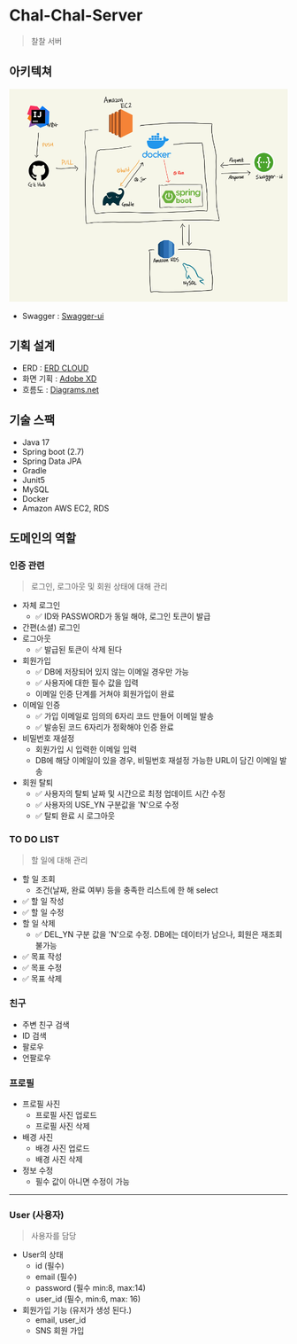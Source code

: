 # Chal-Chal-Server
> 찰찰 서버

아키텍쳐
-------------
![img.png](img.png)
- Swagger : [Swagger-ui](https://chalchal.app/swagger-ui/)

기획 설계
-------------
- ERD : [ERD CLOUD](https://www.erdcloud.com/d/s7cTuEjDARQJz2dH9)
- 화면 기획 : [Adobe XD](https://xd.adobe.com/view/cd432a5b-9f97-4d58-8e9c-9f31ce9a6dad-9810/)
- 흐름도 : [Diagrams.net](https://viewer.diagrams.net/index.html?target=blank&highlight=0000ff&edit=_blank&nav=1&title=chalchal-flow.png#R7V1bl5u2Fv41rD5NFiCuj2DPpKcnTU%2BanpPmkbEZmwabKWYu7q8%2FEkjYSMJcjMDGZGUlIITA2nt%2F%2Byohgdnm%2FWPsPa9%2FjZZ%2BKKny8l0Cc0lVFdNS4H%2BoZZ%2B16KqWNaziYIk7HRq%2BBv%2F4uFHGrS%2FB0t8VOiZRFCbBc7FxEW23%2FiIptHlxHL0Vuz1FYfGpz97KZxq%2BLryQbf0WLJN11mqp5qH9Zz9YrcmTFcPOrmw80hn%2Fkt3aW0ZvR03gXgKzOIqS7GjzPvNDNHlkXr79a%2F8t%2FPTD%2BPjLl93f3n%2Fdf%2F%2Fx%2BX932WAPTW7Jf0Lsb5PWQwPv8fcv7hczSD47rxs1kX9bf7ozMTFfvfAFTxj%2BscmezGAcvWyXPhpFloD7tg4S%2F%2Buzt0BX3yDPwLZ1sgnhmQIPd0kc%2FfBnURjF6d0AKBrQNXjlKQjDo3ZDMw3LxO2%2FwfGCBHGYhp7xFG2To65P6R%2FYXnMe8Hy9%2BnHivx9xAZ6Xj3608ZN4D7vgq3cKoTFmck3D528HllFN3LY%2BYhfVwI0eZtNVPviBFPAAU6MBZXSrY8oU5xnILEmerIW%2FWDBE3EZbX%2BTkm2b15APAmXzFEjb5xq1OviKzk2%2FxJh9owibf7n%2Fyn3yDM%2FnwytK0H2VZJAVydj%2FF%2Fmqv7K%2BwBLifS7YjWTPpfibZrmTL0r0jubIE3wG13EuWLoEHlk7raPP4squhN4hyJfj%2F4G2CEE3Jz3746ifBwsMXsImhwDl1vTBYbeHJAhLFj3P6EUWfDowIv13BM%2BNw9kcEHz%2B%2F04RKlkxJls7SNZe2Y7oKI6vKkPVzxFDMX0LzCZ9GcbKOVtHWC%2B8PrW5R9o5o%2BJefJHtMHu8liWDTYYRPUTrnCkVFdO5vlw6y9OD5YxgtfmRNDwH6dekz4Bnub%2FFpfMw8offoh663%2BLFKX%2FQsIEWTcZLYOWpm%2FWM%2F9JLgtWh68uiIR%2FpPFMDXOHSJnp52flI040gfwlcGzVeW%2FUEvPmkXvcQLH994aixdrxwr8eKVnzBjpQyYT0R7ngTtoKZcHyg19AGFIqvQ2%2B0w91QwlzC0YChhctCCpwWEqWGOZ4Cmfy65mnTvSo4t2RppgU%2BQUSOkkp3SzTIkB%2F5iI4Rv6T7G8GiFjtJLmuQqKUmB5E5Ko8gGwLo0pdHYEr4yhVCt7yCN4%2F2f%2BZPhyXd0AoESn87fjy%2FO962wIsPZanmsVEltdVBujwKKBW2KtWprF3okBqsE6xZzsndGYO%2BoNCSeYe%2BoNG%2F3bu9wojoVWjU1eZzZwfZB3WTJmVRnUXUytB1cdbJxjO%2F%2BbgKgawMgpRo0agNQNZYJxh8ycZ0A0Oi8MJo8gzthyhSzgUO9B8mfB5Mbnn0nD4HHB%2BsbnbQzvjP5rVbblfBEGEn%2BYAMACsx01ydmAbVEGTY34ulwE%2B0OlAAW5A5vf9TtGXXYcX5WDrO08AG54ZsVb4AH2Tt0i59sWOQGlfrBJT54wblM9ucSK%2FrlWg2Adn5BWwmkHSBmJNEmg97GZIDHFjpwDHTMjQS68%2FRGV7IBChsebkxtDRcOa00%2BzsnwoMozUHr1cRROfBDxhJIGgh3JNTEfZAwxkfNUivACyMnGJ25ZvSnNIr65oXpspuZGay%2BGKgHrat1pXLDupKxXxr%2BqrTuZkWjJEaw7VdbdvkF56trsq8u6mAvkD7KqaUVfoc%2BEPZXaVVW7JTfTqX9mJNHczBYG3WA0osT3USqUQ8dC0DwiYVmW0akQ7Lk3tMnpALm7nA5nLNFiwRax3LJYNLOZutYNl2vV0Nb%2BOUxv0vE9UVE5k5YupSIqR99A3kxoVE5lQxQ3aGb1E5VroHF0RVWLzKD0anYR8SK82zoITptwmipI3OgHAbNC3CpuECRutYM%2BOir3y%2Bo4LcDI49XnC02F4gubE8DpNWGo1lg2NMFgH5YI8c2uCC%2BLvGy2RUutaiRRaEkeXF7vTsur3gdactYz3c8RHlpWemCiRMrosFGnl%2FUNjo2AX9JuqaS6xUG5LHRgpi2u5Bpo1YEq%2F%2FT5JylLT0GS2VleS0babfRU0wcvgQGc9OOk0WppNH7hjNJnPoKAX6W6JMJ5NeqSXrYpt1WXOhUX0Grm9xurS1r76UZDdUndIEZdAp5zMU9XFMnpgYKWGWE0htA9J2g8Gx8a0%2F7FBaAxu6jiZtH4%2BrLDBGSr0bhhim1oNNZNpSgodICmPhrTI9E7fDRG486XzE4u%2FhTpPOUG661LDdmYqS7Qd6cfVeW9V94iyCCpsR%2FJ2OVNuCPRedHH0ELJmG6tNRI9EhCVfDA1%2FiuXvxl1Q3W2gs7795GtIC9Z7VDkGxg4KH9h2YyYj86hAIMH5TTOZkMTunaMrpWOASHvtaArE%2FmnrfT2qd2zKym6tvc13vqLOYo%2BOyQOcrzywknhLN9EZ3QQRu8qMXxeQauxR8rYIewycq5a3QVhFwJjZfnIFoXudDhalN8G6LReHy6Yxok6lkJgup4MbTGVVaTMxw%2BBvLAwb7dacQjI29akXEWNPYkK6IDM4PThlyCU0mfkaRW1RpK7V%2FoQfpksiGvMcWt119wRNXYt5gmt6%2FXW5gm9SEMXVa9e9srlv9EeIKSsT0GPS%2FEYmq%2BjGolIgrLags5FUhlCwtRJwi5Ewq6sDppeMn6G0qPzKWeXEpRq1yEkjLd1N3QZAN6%2FBfsON%2BGQq2VB5MFikjqn1nnCvxsuEimL251vy5%2BfMan7oF5gbSo3b1Oo2LYospmwVbriRCmNLlOQC9nZq7OAUTFSZ3Y%2FVdeuVy0dr7hBkLzzUgvs%2FnXZR0i09CMk2fa3FgML0FpIitLObD6GbIpg4YUOvrAJlssMMPxd8I%2F3mA6F5ALPLhxXdyV9jsaCaLHDiJBL%2BNGXqh4tHQFk%2BYfFhFk%2Fdb4hxgun0mWK3X2zgg2vQKRV5SX6Jwx2yYWRLv%2FIWNlnyYSRTqFgRecYrv2SbvLbL8RvN8B1acgya7G5hqRVrSj79vTqZTHqzuB57S7K%2BKE1yPIhKYuKIcFR48iripSL28nB4K9WRtviZhWqOlqkfJvUGX4dnDG5iZebsb0WlcWuZ2m9cqe%2FhTvskyqXEVfcIUjT8R07Cj8zV8%2B2eDuU326NrVWkV14jPVR9jMH%2FbBZXF469eIlShcPThldbVkIb10h3%2FCefcx0bbcwLIw152GSkTEZKd0aKoXRmpBi0jy7MSCHbtTR4N60HI8VkI5WThA4T7rqyMhUqeGSoLbcSBjTX19s7%2B9xgl1GxtliR9VP9BUkjJzg2SeMNF02UMG1jIVO1nhSfelJqKrtXfHLvdHdBMslb%2FeqQhfpkxT520a10S82ydUXDJvmAAWywlJgkn5%2F%2BEeiVUHsuaFo9r0RYis%2FkLZfNoi8I%2BQo0M%2F5%2BiciFu2x2HdhBNZ7f0xkj10nQZrb20PPxf2mEBv7NcvZGuhe1K1kP6AA%2FEf6C7KE46HNBPIMR%2BZhdWn1P54xMvsGySv7JhDM9WHgaR4h2B7CALv7612jpox7%2FBw%3D%3D)

기술 스팩
-------------
* Java 17
* Spring boot (2.7)
* Spring Data JPA
* Gradle
* Junit5
* MySQL
* Docker
* Amazon AWS EC2, RDS

도메인의 역할
-------------
### 인증 관련
> 로그인, 로그아웃 및 회원 상태에 대해 관리
  * 자체 로그인
      * ✅ ID와 PASSWORD가 동일 해야, 로그인 토큰이 발급
  * 간편(소셜) 로그인
  * 로그아웃
      * ✅ 발급된 토큰이 삭제 된다
  * 회원가입
      * ✅ DB에 저장되어 있지 않는 이메일 경우만 가능 
      * ✅ 사용자에 대한 필수 값을 입력
      * 이메일 인증 단계를 거쳐야 회원가입이 완료
  * 이메일 인증
      * ✅ 가입 이메일로 임의의 6자리 코드 만들어 이메일 발송
      * ✅ 발송된 코드 6자리가 정확해야 인증 완료
  * 비밀번호 재설정
      * 회원가입 시 입력한 이메일 입력
      * DB에 해당 이메일이 있을 경우, 비밀번호 재설정 가능한 URL이 담긴 이메일 발송
  * 회원 탈퇴
      * ✅ 사용자의 탈퇴 날짜 및 시간으로 최정 업데이트 시간 수정
      * ✅ 사용자의 USE_YN 구분값을 'N'으로 수정 
      * ✅ 탈퇴 완료 시 로그아웃

### TO DO LIST
> 할 일에 대해 관리
  * 할 일 조회 
      * 조건(날짜, 완료 여부) 등을 충족한 리스트에 한 해 select
  * ✅ 할 일 작성 
  * ✅ 할 일 수정
  * 할 일 삭제
      * ✅ DEL_YN 구분 값을 'N'으로 수정. DB에는 데이터가 남으나, 회원은 재조회 불가능
  * ✅ 목표 작성
  * ✅ 목표 수정
  * ✅ 목표 삭제

### 친구
  * 주변 친구 검색
  * ID 검색
  * 팔로우
  * 언팔로우

### 프로필
* 프로필 사진
    * 프로필 사진 업로드
    * 프로필 사진 삭제
* 배경 사진
    * 배경 사진 업로드
    * 배경 사진 삭제
* 정보 수정
    * 필수 값이 아니면 수정이 가능

------------

### User (사용자)
> 사용자를 담당
  * User의 상태
    * id (필수)
    * email (필수)
    * password (필수 min:8, max:14)
    * user_id (필수, min:6, max: 16)
  * 회원가입 기능 (유저가 생성 된다.)
    * email, user_id
    * SNS 회원 가입

